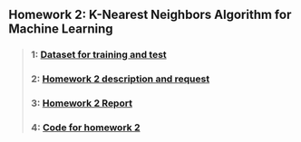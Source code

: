 ## Homework 2: K-Nearest Neighbors Algorithm for Machine Learning
> ### 1: [Dataset for training and test](./CreditCards.csv)
> ### 2: [Homework 2 description and request](./Homework2.pdf)
> ### 3: [Homework 2 Report](./Homework2_Report.pdf)
> ### 4: [Code for homework 2](./homework2.py)
